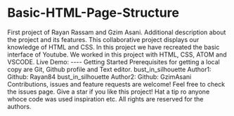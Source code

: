 # Basic-HTML-Page-Structure

First project of Rayan Rassam and Gzim Asani.
Additional description about the project and its features.
This collaborative project displays our knowledge of HTML and CSS. In this project we have recreated the basic interface of Youtube.
We worked in this project with HTML, CSS, ATOM and VSCODE.
Live Demo: ----
Getting Started
Prerequisites for getting a local copy are Git, Github profile and Text editor.
bust_in_silhouette Author1:
Github: Rayan84
bust_in_silhouette Author2:
Github: GzimAsani
Contributions, issues and feature requests are welcome!
Feel free to check the issues page.
Give a star if you like this project!
Hat a tip ro anyone whoce code was used inspiration etc.
All rights are reserved for the authors.
